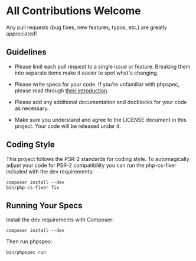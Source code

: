 # All Contributions Welcome

Any pull requests (bug fixes, new features, typos, etc.) are greatly appreciated!

## Guidelines

* Please limit each pull request to a single issue or feature. Breaking them into separate items make it easier to spot 
  what's changing.  

* Please write specs for your code. If you're unfamiliar with phpspec, please read through [their introduction](http://www.phpspec.net/).

* Please add any additional documentation and docblocks for your code as necessary.

* Make sure you understand and agree to the LICENSE document in this project. Your code will be released under it.

## Coding Style

This project follows the PSR-2 standards for coding style. To automagically adjust your code for PSR-2 compatibility you
can run the php-cs-fixer included with the dev requirements:

    composer install --dev
    bin/php-cs-fixer fix

## Running Your Specs

Install the dev requirements with Composer:

    composer install --dev

Then run phpspec:

    bin/phpspec run

    
